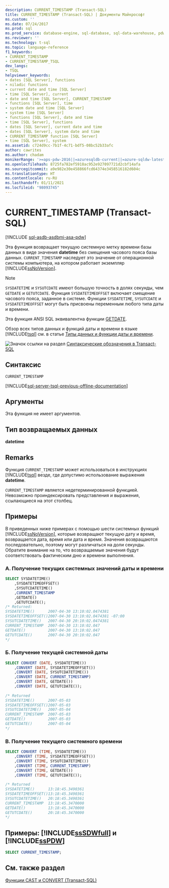 ```yaml
---
description: CURRENT_TIMESTAMP (Transact-SQL)
title: CURRENT_TIMESTAMP (Transact-SQL) | Документы Майкрософт
ms.custom: ''
ms.date: 07/24/2017
ms.prod: sql
ms.prod_service: database-engine, sql-database, sql-data-warehouse, pdw
ms.reviewer: ''
ms.technology: t-sql
ms.topic: language-reference
f1_keywords:
- CURRENT_TIMESTAMP
- CURRENT_TIMESTAMP_TSQL
dev_langs:
- TSQL
helpviewer_keywords:
- dates [SQL Server], functions
- niladic functions
- current date and time [SQL Server]
- time [SQL Server], current
- date and time [SQL Server], CURRENT_TIMESTAMP
- functions [SQL Server], time
- system date and time [SQL Server]
- system time [SQL Server]
- functions [SQL Server], date and time
- time [SQL Server], functions
- dates [SQL Server], current date and time
- dates [SQL Server], system date and time
- CURRENT_TIMESTAMP function [SQL Server]
- time [SQL Server], system
ms.assetid: c724d9cc-7b1f-4c71-bdf5-08bc52b33afc
author: cawrites
ms.author: chadam
monikerRange: '>=aps-pdw-2016||=azuresqldb-current||=azure-sqldw-latest||>=sql-server-2016||>=sql-server-linux-2017||=azuresqldb-mi-current'
ms.openlocfilehash: 8725fa782ef5918ac952e927097721d2cbf14afa
ms.sourcegitcommit: a9e982e30e458866fcd64374e3458516182d604c
ms.translationtype: HT
ms.contentlocale: ru-RU
ms.lasthandoff: 01/11/2021
ms.locfileid: "98093745"
---
```

# <a name="current_timestamp-transact-sql"></a>CURRENT_TIMESTAMP (Transact-SQL)
[!INCLUDE [sql-asdb-asdbmi-asa-pdw](../../includes/applies-to-version/sql-asdb-asdbmi-asa-pdw.md)]

Эта функция возвращает текущую системную метку времени базы данных в виде значения **datetime** без смещения часового пояса базы данных. `CURRENT_TIMESTAMP` наследует это значение от операционной системы компьютера, на котором работает экземпляр [!INCLUDE[ssNoVersion](../../includes/ssnoversion-md.md)].
  
> [!NOTE]  
>  `SYSDATETIME` и `SYSUTCDATE` имеют большую точность в долях секунды, чем `GETDATE` и `GETUTCDATE`. Функция `SYSDATETIMEOFFSET` включает смещение часового пояса, заданное в системе. Функции `SYSDATETIME`, `SYSUTCDATE` и `SYSDATETIMEOFFSET` могут быть присвоены переменным любого типа даты и времени.  
  
Эта функция ANSI SQL эквивалентна функции [GETDATE](../../t-sql/functions/getdate-transact-sql.md).
  
Обзор всех типов данных и функций даты и времени в языке [!INCLUDE[tsql](../../includes/tsql-md.md)] см. в статье [Типы данных и функции даты и времени](../../t-sql/functions/date-and-time-data-types-and-functions-transact-sql.md).
  
![Значок ссылки на раздел](../../database-engine/configure-windows/media/topic-link.gif "Значок ссылки на раздел") [Синтаксические обозначения в Transact-SQL](../../t-sql/language-elements/transact-sql-syntax-conventions-transact-sql.md)
  
## <a name="syntax"></a>Синтаксис  
  
```syntaxsql
CURRENT_TIMESTAMP  
```  
  
[!INCLUDE[sql-server-tsql-previous-offline-documentation](../../includes/sql-server-tsql-previous-offline-documentation.md)]

## <a name="arguments"></a>Аргументы
Эта функция не имеет аргументов.
  
## <a name="return-type"></a>Тип возвращаемых данных  
**datetime**
  
## <a name="remarks"></a>Remarks  
Функция `CURRENT_TIMESTAMP` может использоваться в инструкциях [!INCLUDE[tsql](../../includes/tsql-md.md)] везде, где допустимо использование выражения **datetime**.
  
`CURRENT_TIMESTAMP` является недетерминированной функцией. Невозможно проиндексировать представления и выражения, ссылающиеся на этот столбец.
  
## <a name="examples"></a>Примеры  
В приведенных ниже примерах с помощью шести системных функций [!INCLUDE[ssNoVersion](../../includes/ssnoversion-md.md)], которые возвращают текущую дату и время, возвращается дата, время или дата и время. Значения возвращаются последовательно, поэтому могут различаться на доли секунды. Обратите внимание на то, что возвращаемые значения будут соответствовать фактическим дню и времени выполнения.
  
### <a name="a-get-the-current-system-date-and-time"></a>А. Получение текущих системных значений даты и времени  
  
```sql
SELECT SYSDATETIME()  
    ,SYSDATETIMEOFFSET()  
    ,SYSUTCDATETIME()  
    ,CURRENT_TIMESTAMP  
    ,GETDATE()  
    ,GETUTCDATE();  
/* Returned:  
SYSDATETIME()      2007-04-30 13:10:02.0474381  
SYSDATETIMEOFFSET()2007-04-30 13:10:02.0474381 -07:00  
SYSUTCDATETIME()   2007-04-30 20:10:02.0474381  
CURRENT_TIMESTAMP  2007-04-30 13:10:02.047  
GETDATE()          2007-04-30 13:10:02.047  
GETUTCDATE()       2007-04-30 20:10:02.047  
*/
```  
  
### <a name="b-get-the-current-system-date"></a>Б. Получение текущей системной даты  
  
```sql
SELECT CONVERT (DATE, SYSDATETIME())  
    ,CONVERT (DATE, SYSDATETIMEOFFSET())  
    ,CONVERT (DATE, SYSUTCDATETIME())  
    ,CONVERT (DATE, CURRENT_TIMESTAMP)  
    ,CONVERT (DATE, GETDATE())  
    ,CONVERT (DATE, GETUTCDATE());  
  
/* Returned   
SYSDATETIME()      2007-05-03  
SYSDATETIMEOFFSET()2007-05-03  
SYSUTCDATETIME()   2007-05-04  
CURRENT_TIMESTAMP  2007-05-03  
GETDATE()          2007-05-03  
GETUTCDATE()       2007-05-04  
*/  
```  
  
### <a name="c-get-the-current-system-time"></a>В. Получение текущего системного времени  
  
```sql
SELECT CONVERT (TIME, SYSDATETIME())  
    ,CONVERT (TIME, SYSDATETIMEOFFSET())  
    ,CONVERT (TIME, SYSUTCDATETIME())  
    ,CONVERT (TIME, CURRENT_TIMESTAMP)  
    ,CONVERT (TIME, GETDATE())  
    ,CONVERT (TIME, GETUTCDATE());  
  
/* Returned  
SYSDATETIME()      13:18:45.3490361  
SYSDATETIMEOFFSET()13:18:45.3490361  
SYSUTCDATETIME()   20:18:45.3490361  
CURRENT_TIMESTAMP  13:18:45.3470000  
GETDATE()          13:18:45.3470000  
GETUTCDATE()       20:18:45.3470000  
*/  
```  
  
## <a name="examples-sssdwfull-and-sspdw"></a>Примеры: [!INCLUDE[ssSDWfull](../../includes/sssdwfull-md.md)] и [!INCLUDE[ssPDW](../../includes/sspdw-md.md)]  
  
```sql
SELECT CURRENT_TIMESTAMP;  
```  
  
## <a name="see-also"></a>См. также раздел
[Функции CAST и CONVERT (Transact-SQL)](../../t-sql/functions/cast-and-convert-transact-sql.md)
  
  

